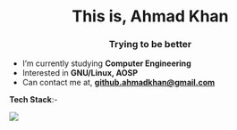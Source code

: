 <h1 align="center">This is, Ahmad Khan</h1>
<h3 align="center">Trying to be better</h3>

- I’m currently studying **Computer Engineering**
- Interested in **GNU/Linux, AOSP**
- Can contact me at, **github.ahmadkhan@gmail.com**

**Tech Stack**:-
<p align="left">
  <a href="https://skillicons.dev">
    <img src="https://skillicons.dev/icons?i=arch,c,cpp,git,github,html,java,linux,mysql,python" />
  </a>
</p>
